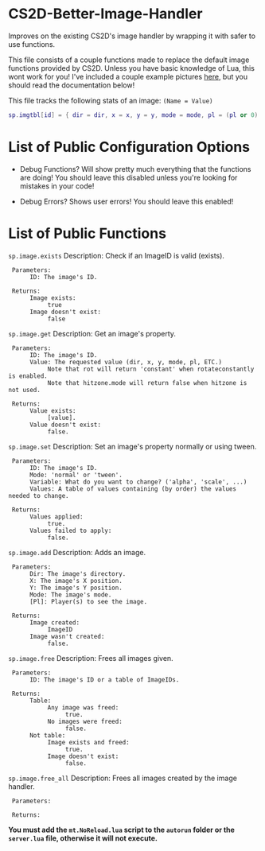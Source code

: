 # CS2D-Better-Image-Handler
Improves on the existing CS2D's image handler by wrapping it with safer to use functions.

This file consists of a couple functions made to replace the default image functions provided by CS2D.
Unless you have basic knowledge of Lua, this wont work for you!
I've included a couple example pictures [here](https://imgur.com/a/smL9QeW), but you should read the documentation below!

This file tracks the following stats of an image: `(Name = Value)`
```lua
sp.imgtbl[id] = { dir = dir, x = x, y = y, mode = mode, pl = (pl or 0), rot = 0, scale_x = 1, scale_y = 1, frame = 1, r = 255, g = 255, b = 255, alpha = 1, blend = 0, hitzone = { mode = false, x_offset = 0, y_offset = 0, width = 0, height = 0 } }
```

# List of Public Configuration Options
* Debug Functions?
Will show pretty much everything that the functions are doing!
You should leave this disabled unless you're looking for mistakes in your code!

* Debug Errors?
Shows user errors!
You should leave this enabled!

# List of Public Functions
`sp.image.exists`
     Description:
          Check if an ImageID is valid (exists).
          
     Parameters:
          ID: The image's ID.
          
     Returns:
          Image exists:
               true
          Image doesn't exist:
               false
          
          
`sp.image.get`
     Description:
          Get an image's property.
          
     Parameters:
          ID: The image's ID.
          Value: The requested value (dir, x, y, mode, pl, ETC.)
               Note that rot will return 'constant' when rotateconstantly is enabled.
               Note that hitzone.mode will return false when hitzone is not used.
          
     Returns:
          Value exists:
               [value].
          Value doesn't exist:
               false.
          
          
`sp.image.set`
     Description:
          Set an image's property normally or using tween.
          
     Parameters:
          ID: The image's ID.
          Mode: 'normal' or 'tween'.
          Variable: What do you want to change? ('alpha', 'scale', ...)
          Values: A table of values containing (by order) the values needed to change.
          
     Returns:
          Values applied:
               true.
          Values failed to apply:
               false.
               

`sp.image.add`
     Description:
          Adds an image.
          
     Parameters:
          Dir: The image's directory.
          X: The image's X position.
          Y: The image's Y position.
          Mode: The image's mode.
          [Pl]: Player(s) to see the image.
          
     Returns:
          Image created:
               ImageID
          Image wasn't created:
               false.


`sp.image.free`
     Description:
          Frees all images given.
          
     Parameters:
          ID: The image's ID or a table of ImageIDs.
          
     Returns:
          Table:
               Any image was freed:
                    true.
               No images were freed:
                    false.
          Not table:
               Image exists and freed:
                    true.
               Image doesn't exist:
                    false.
               
`sp.image.free_all`
     Description:
          Frees all images created by the image handler.
          
     Parameters:
     
     Returns:
     


**You must add the `mt.NoReload.lua` script to the `autorun` folder or the `server.lua` file, otherwise it will not execute.**
